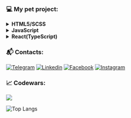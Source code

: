 ### 💻   My pet project:

<details><summary><b> HTML5/SCSS </b></summary>

  <ul>
     <li><a href="https://github.com/ddrozd13/First-project">AXIT</a></li>
  </ul>

</details>


<details><summary><b> JavaScript </b></summary>

  <ul>
     <li><a href="https://github.com/ddrozd13/Stopwatch">Stopwatch</a></li>
     <li><a href="https://github.com/ddrozd13/WeatherApp">Weather App</a></li>
     <li><a href="https://github.com/ddrozd13/Learning-React/tree/main/Bitcoin">Bitcoin App</a></li>
     <li><a href="https://github.com/ddrozd13/Learning-React/tree/main/AnimalApp">Animal App</a></li>
     <li><a href="https://github.com/ddrozd13/Learning-React/tree/main/npm-%20lesson">FBI Wanted</a></li>
     <li><a href="https://github.com/ddrozd13/upgrade/tree/main/shop">Easy online-store</a></li>
  </ul>

</details>

<details><summary><b> React(TypeScript) </b></summary>

  <ul>
     <li><a href="https://github.com/ddrozd13/Learning-React/tree/main/my-first-react-app">Todo-List</a></li>
     <li><a href="https://github.com/ddrozd13/Learning-React/tree/main/react-app3">Country App</a></li>
     <li><a href="https://github.com/ddrozd13/DotaStats">Dota2 Heroes</a></li>
     <li><a href="https://github.com/ddrozd13/pet-projects/tree/main/places">Places</a></li>
     <li><a href="https://github.com/ddrozd13/pet-projects/tree/main/disney">Disney</a></li>
     <li><a href="https://github.com/ddrozd13/pet-projects/tree/main/cripto-spa">Crypto-SPA</a></li>     
  </ul>

</details>





### :mailbox_with_mail:   Contacts:
[![Telegram](https://img.shields.io/badge/Telegram-A9A9A9?style=flat&logo=Telegram)](https://t.me/ddrozd13)
[![Linkedin](https://img.shields.io/badge/Linkedin-A9A9A9?style=flat&logo=Linkedin)](https://www.linkedin.com/in/dima-drozd-b7b46920b/)
[![Facebook](https://img.shields.io/badge/Facebook-A9A9A9?style=flat&logo=Facebook)](https://www.facebook.com/profile.php?id=100077453152224)
[![Instagram](https://img.shields.io/badge/Instagram-A9A9A9?style=flat&logo=Instagram)](https://instagram.com/ddrozd13)



### 📈 Codewars:
<img src='https://www.codewars.com/users/ziger2/badges/large'>






![Top Langs](https://github-readme-stats.vercel.app/api/top-langs/?username=ddrozd13&layout=compact)
